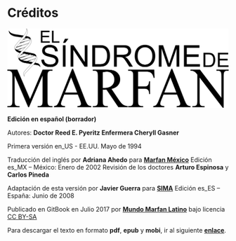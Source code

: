 # Créditos

![Local Image](.gitbook/assets/titulo.svg)

**Edición en español \(borrador\)**

Autores: **Doctor Reed E. Pyeritz Enfermera Cheryll Gasner**

Primera versión en\_US - EE.UU. Mayo de 1994

Traducción del inglés por **Adriana Ahedo** para [**Marfan México**](http://www.marfan.org.mx/) Edición es\_MX – México: Enero de 2002 Revisión de los doctores **Arturo Espinosa** y **Carlos Pineda**

Adaptación de esta versión por **Javier Guerra** para [**SIMA**](http://www.marfan.es/) Edición es\_ES – España: Junio de 2008

Publicado en GitBook en Julio 2017 por [**Mundo Marfan Latino**](http://mundomarfan.org) bajo licencia [CC BY-SA](https://creativecommons.org/licenses/by-sa/3.0/es/)

Para descargar el texto en formato **pdf**, **epub** y **mobi**, ir al siguiente [**enlace**](https://www.gitbook.com/book/mundomarfan/el-sindrome-de-marfan/details).

